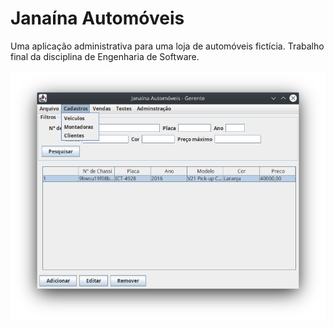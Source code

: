 Janaína Automóveis
==================
Uma aplicação administrativa para uma loja de automóveis fictícia. Trabalho final da disciplina de Engenharia de Software.

<p align=center>
<img src="documentation/images/Screenshot_20210219_103220.png"/>
</p>
